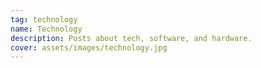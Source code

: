 ```yaml
---
tag: technology
name: Technology
description: Posts about tech, software, and hardware.
cover: assets/images/technology.jpg
---
```

